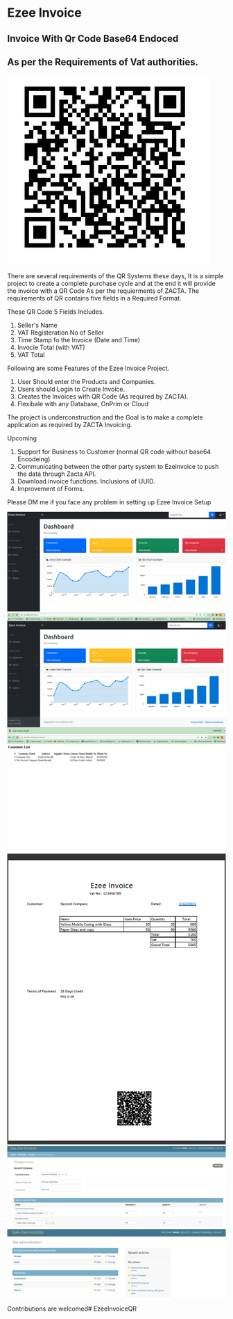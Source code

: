 # Ezee Invoice
## Invoice With Qr Code Base64 Endoced
## As per the Requirements of Vat authorities.


![image](Docs/Base64EncodedQR.png)

There are several requirements of the QR Systems these days, It is a simple project to create a complete purchase cycle and at the end it will provide the invoice with a QR Code As per the requierments of ZACTA. The requirements of QR contains five fields in a Required Format.


These QR Code 5 Fields Includes.

1. Seller's Name
2. VAT Registeration No of Seller
3. Time Stamp fo the Invoice (Date and Time)
4. Invocie Total (with VAT)
5. VAT Total

Following are some Features of the Ezee Invoice Project.

1. User Should enter the Products and Companies.
2. Users should Login to Create Invoice.
3. Creates the Invoices with QR Code (As required by ZACTA).
4. Flexibale with any Database, OnPrim or Cloud

The project is underconstruction and the Goal is to make a complete application as required by ZACTA Invoicing.


Upcoming

1. Support for Business to Customer (normal QR code without base64 Encodeing)
2. Communicating between the other party system to Ezeinvoice to push the data through Zacta API.
3. Download invoice functions. Inclusions of UUID.
4. Improvement of Forms. 

Please DM me if you face any problem in setting up Ezee Invoice Setup

![image](Docs/Dashboared.png)
![image](Docs/DownloadPDFInvoice.png)
![image](Docs/CustomerList.png)
![image](Docs/B2B_Invoice.png)
![image](Docs/Add_invoices.png)
![image](Docs/showtables.png)

Contributions are welcomed# EzeeInvoiceQR

